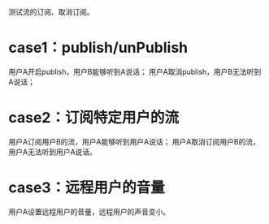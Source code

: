 测试流的订阅、取消订阅。

# case1：publish/unPublish
用户A开启publish，用户B能够听到A说话；
用户A取消publish，用户B无法听到A说话；

# case2：订阅特定用户的流
用户A订阅用户B的流，用户A能够听到用户A说话；
用户A取消订阅用户B的流，用户A无法听到用户A说话。

# case3：远程用户的音量
用户A设置远程用户的音量，远程用户的声音变小。  
